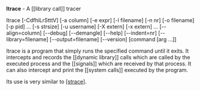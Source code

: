 
**ltrace** - A [[library call]] tracer

ltrace [-CdfhiLrStttV] [-a column] [-e expr] [-l filename] [-n nr] [-o filename] [-p pid] ... [-s strsize] [-u username] [-X extern] [-x extern] ... [--align=column] [--debug] [--demangle] [--help] [--indent=nr] [--library=filename] [--output=filename] [--version] [command [arg ...]]

ltrace is a program that simply runs the specified command until it exits. It intercepts and records the [[dynamic library]] calls which are called by the executed process and the [[signals]] which are received by that process. It can also intercept and print the [[system calls]] executed by the program.

Its use is very similar to [[strace]](1).
